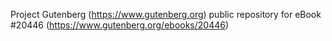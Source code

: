 Project Gutenberg (https://www.gutenberg.org) public repository for eBook #20446 (https://www.gutenberg.org/ebooks/20446)
